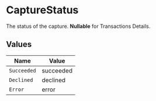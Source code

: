 # CaptureStatus

The status of the capture. **Nullable** for Transactions Details.


## Values

| Name        | Value       |
| ----------- | ----------- |
| `Succeeded` | succeeded   |
| `Declined`  | declined    |
| `Error`     | error       |